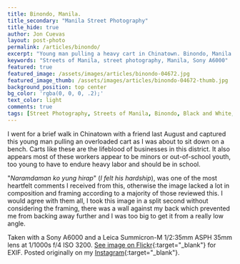 ```yaml
---
title: Binondo, Manila.
title_secondary: "Manila Street Photography"
title_hide: true
author: Jon Cuevas
layout: post-photo
permalink: /articles/binondo/
excerpt: "Young man pulling a heavy cart in Chinatown. Binondo, Manila 2015. Sony A6000 using a Leica Summicron-M 1/2:35mm ASPH 35mm lens at 1/1000s f/4 ISO 3200."
keywords: "Streets of Manila, street photography, Manila, Sony A6000"
featured: true
featured_image: /assets/images/articles/binondo-04672.jpg
featured_image_thumb: /assets/images/articles/binondo-04672-thumb.jpg
background_position: top center
bg_color: 'rgba(0, 0, 0, .2);'
text_color: light
comments: true
tags: [Street Photography, Streets of Manila, Binondo, Black and White, Sony, Sony A6000, Leica, Summicron, Voigtlander, Pacsafe, Manila, Photography]
---
```

I went for a brief walk in Chinatown with a friend last August and captured this young man pulling an overloaded cart as I was about to sit down on a bench. Carts like these are the lifeblood of businesses in this district. It also appears most of these workers appear to be minors or out-of-school youth, too young to have to endure heavy labor and should be in school.

"_Naramdaman ko yung hirap_" (_I felt his hardship_), was one of the most heartfelt comments I received from this, otherwise the image lacked a lot in composition and framing according to a majority of those reviewed this. I would agree with them all, I took this image in a split second without considering the framing, there was a wall against my back which prevented me from backing away further and I was too big to get it from a really low angle.

Taken with a Sony A6000 and a Leica Summicron-M 1/2:35mm ASPH 35mm lens at 1/1000s f/4 ISO 3200. [See image on Flickr][1]{:target="_blank"} for EXIF. Posted originally on my [Instagram][2]{:target="_blank"}.

[1]: https://www.flickr.com/photos/archondigital/22309842882/
[2]: https://instagram.com/p/7khlZyGq0D/